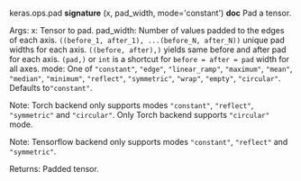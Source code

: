 keras.ops.pad
__signature__
(x, pad_width, mode='constant')
__doc__
Pad a tensor.

Args:
    x: Tensor to pad.
    pad_width: Number of values padded to the edges of each axis.
        `((before_1, after_1), ...(before_N, after_N))` unique pad
        widths for each axis.
        `((before, after),)` yields same before and after pad for
        each axis.
        `(pad,)` or `int` is a shortcut for `before = after = pad`
        width for all axes.
    mode: One of `"constant"`, `"edge"`, `"linear_ramp"`,
        `"maximum"`, `"mean"`, `"median"`, `"minimum"`,
        `"reflect"`, `"symmetric"`, `"wrap"`, `"empty"`,
        `"circular"`. Defaults to`"constant"`.

Note:
    Torch backend only supports modes `"constant"`, `"reflect"`,
    `"symmetric"` and `"circular"`.
    Only Torch backend supports `"circular"` mode.

Note:
    Tensorflow backend only supports modes `"constant"`, `"reflect"`
    and `"symmetric"`.

Returns:
    Padded tensor.
